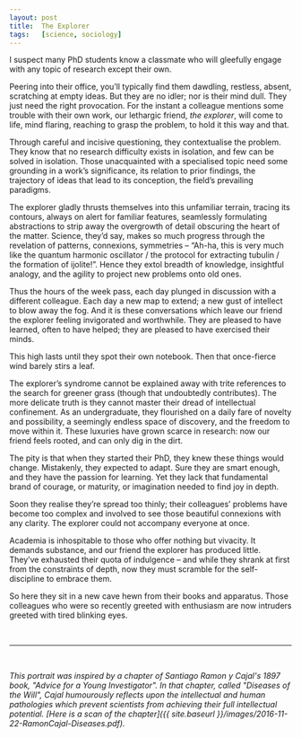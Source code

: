 ```yaml
---
layout:	post
title:	The Explorer
tags:	[science, sociology]
---
```


I suspect many PhD students know a classmate who will gleefully engage with any topic of research except their own.

Peering into their office, you’ll typically find them dawdling, restless, absent, scratching at empty ideas. But they are no idler; nor is their mind dull. They just need the right provocation. For the instant a colleague mentions some trouble with their own work, our lethargic friend, *the explorer*, will come to life, mind flaring, reaching to grasp the problem, to hold it this way and that. 

Through careful and incisive questioning, they contextualise the problem. They know that no research difficulty exists in isolation, and few can be solved in isolation. Those unacquainted with a specialised topic need some grounding in a work’s significance, its relation to prior findings, the trajectory of ideas that lead to its conception, the field’s prevailing paradigms.

The explorer gladly thrusts themselves into this unfamiliar terrain, tracing its contours, always on alert for familiar features, seamlessly formulating abstractions to strip away the overgrowth of detail obscuring the heart of the matter. Science, they’d say, makes so much progress through the revelation of patterns, connexions, symmetries – “Ah-ha, this is very much like the quantum harmonic oscillator / the protocol for extracting tubulin / the formation of ijolite!”. Hence they extol breadth of knowledge, insightful analogy, and the agility to project new problems onto old ones.

Thus the hours of the week pass, each day plunged in discussion with a different colleague. Each day a new map to extend; a new gust of intellect to blow away the fog. And it is these conversations which leave our friend the explorer feeling invigorated and worthwhile. They are pleased to have learned, often to have helped; they are pleased to have exercised their minds.

This high lasts until they spot their own notebook. Then that once-fierce wind barely stirs a leaf.

The explorer’s syndrome cannot be explained away with trite references to the search for greener grass (though that undoubtedly contributes). The more delicate truth is they cannot master their dread of intellectual confinement. As an undergraduate, they flourished on a daily fare of novelty and possibility, a seemingly endless space of discovery, and the freedom to move within it. These luxuries have grown scarce in research: now our friend feels rooted, and can only dig in the dirt.

The pity is that when they started their PhD, they knew these things would change. Mistakenly, they expected to adapt. Sure they are smart enough, and they have the passion for learning. Yet they lack that fundamental brand of courage, or maturity, or imagination needed to find joy in depth.

Soon they realise they’re spread too thinly; their colleagues’ problems have become too complex and involved to see those beautiful connexions with any clarity. The explorer could not accompany everyone at once.

Academia is inhospitable to those who offer nothing but vivacity. It demands substance, and our friend the explorer has produced little. They’ve exhausted their quota of indulgence – and while they shrank at first from the constraints of depth, now they must scramble for the self-discipline to embrace them.

So here they sit in a new cave hewn from their books and apparatus. Those colleagues who were so recently greeted with enthusiasm are now intruders greeted with tired blinking eyes.

<br>

---

<br>

*This portrait was inspired by a chapter of Santiago Ramon y Cajal's 1897 book, "Advice for a Young Investigator". In that chapter, called "Diseases of the Will", Cajal humourously reflects upon the intellectual and human pathologies which prevent scientists from achieving their full intellectual potential. [Here is a scan of the chapter]({{ site.baseurl }}/images/2016-11-22-RamonCajal-Diseases.pdf).*
